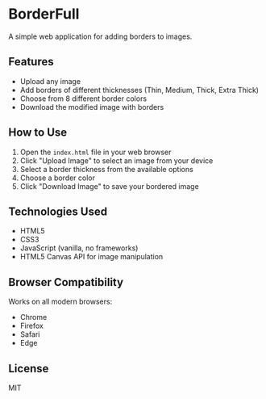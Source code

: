 # BorderFull

A simple web application for adding borders to images.

## Features

- Upload any image
- Add borders of different thicknesses (Thin, Medium, Thick, Extra Thick)
- Choose from 8 different border colors
- Download the modified image with borders

## How to Use

1. Open the `index.html` file in your web browser
2. Click "Upload Image" to select an image from your device
3. Select a border thickness from the available options
4. Choose a border color
5. Click "Download Image" to save your bordered image

## Technologies Used

- HTML5
- CSS3
- JavaScript (vanilla, no frameworks)
- HTML5 Canvas API for image manipulation

## Browser Compatibility

Works on all modern browsers:
- Chrome
- Firefox
- Safari
- Edge

## License

MIT 